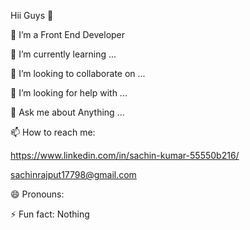 Hii Guys 👋




 🔭 I’m a Front End Developer
 
 🌱 I’m currently learning ...
 
 👯 I’m looking to collaborate on ...
 
 🤔 I’m looking for help with ...
 
 💬 Ask me about Anything ...
 
 📫 How to reach me: 
 
 https://www.linkedin.com/in/sachin-kumar-55550b216/
 
 sachinrajput17798@gmail.com
 
 😄 Pronouns: 
 
 ⚡ Fun fact: Nothing

